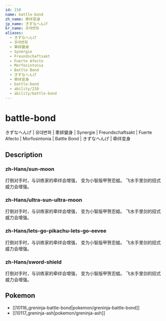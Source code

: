 ```yaml
---
id: 210
name: battle-bond
zh_name: 牵绊变身
jp_name: きずなへんげ
kr_name: 유대변화
aliases:
  - きずなへんげ
  - 유대변화
  - 牽絆變身
  - Synergie
  - Freundschaftsakt
  - Fuerte Afecto
  - Morfosintonia
  - Battle Bond
  - きずなへんげ
  - 牵绊变身
  - battle-bond
  - ability/210
  - ability/battle-bond
---
```

# battle-bond

きずなへんげ | 유대변화 | 牽絆變身 | Synergie | Freundschaftsakt | Fuerte Afecto | Morfosintonia | Battle Bond | きずなへんげ | 牵绊变身

## Description

### zh-Hans/sun-moon

打倒对手时，与训练家的牵绊会增强，
变为小智版甲贺忍蛙。
飞水手里剑的招式威力会增强。

### zh-Hans/ultra-sun-ultra-moon

打倒对手时，与训练家的牵绊会增强，
变为小智版甲贺忍蛙。
飞水手里剑的招式威力会增强。

### zh-Hans/lets-go-pikachu-lets-go-eevee

打倒对手时，与训练家的牵绊会增强，
变为小智版甲贺忍蛙。
飞水手里剑的招式威力会增强。

### zh-Hans/sword-shield

打倒对手时，与训练家的牵绊会增强，
变为小智版甲贺忍蛙。
飞水手里剑的招式威力会增强。

## Pokemon

- [[10116_greninja-battle-bond|pokemon/greninja-battle-bond]]
- [[10117_greninja-ash|pokemon/greninja-ash]]

